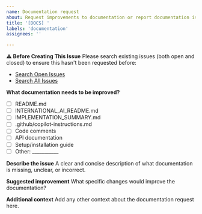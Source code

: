 ```yaml
---
name: Documentation request
about: Request improvements to documentation or report documentation issues
title: '[DOCS] '
labels: 'documentation'
assignees: ''

---
```


**⚠️ Before Creating This Issue**
Please search existing issues (both open and closed) to ensure this hasn't been requested before:
- [Search Open Issues](../../issues?q=is%3Aissue+is%3Aopen+label%3Adocumentation)
- [Search All Issues](../../issues?q=is%3Aissue+label%3Adocumentation)

**What documentation needs to be improved?**
- [ ] README.md
- [ ] INTERNATIONAL_AI_README.md  
- [ ] IMPLEMENTATION_SUMMARY.md
- [ ] .github/copilot-instructions.md
- [ ] Code comments
- [ ] API documentation
- [ ] Setup/installation guide
- [ ] Other: ___________

**Describe the issue**
A clear and concise description of what documentation is missing, unclear, or incorrect.

**Suggested improvement**
What specific changes would improve the documentation?

**Additional context**
Add any other context about the documentation request here.